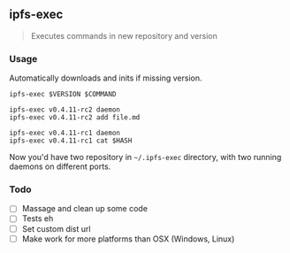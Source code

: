 ## ipfs-exec
> Executes commands in new repository and version

### Usage

Automatically downloads and inits if missing version.

```
ipfs-exec $VERSION $COMMAND

ipfs-exec v0.4.11-rc2 daemon
ipfs-exec v0.4.11-rc2 add file.md

ipfs-exec v0.4.11-rc1 daemon
ipfs-exec v0.4.11-rc1 cat $HASH
```

Now you'd have two repository in `~/.ipfs-exec` directory, with two running daemons
on different ports.

### Todo

- [ ] Massage and clean up some code
- [ ] Tests eh
- [ ] Set custom dist url
- [ ] Make work for more platforms than OSX (Windows, Linux)
